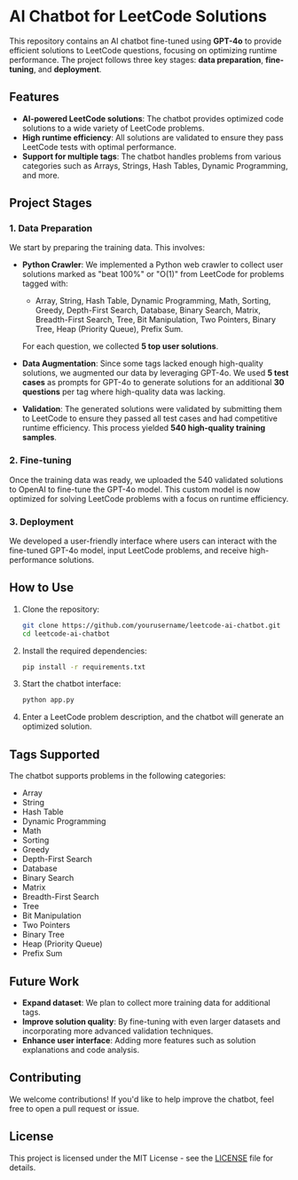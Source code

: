 # AI Chatbot for LeetCode Solutions

This repository contains an AI chatbot fine-tuned using **GPT-4o** to provide efficient solutions to LeetCode questions, focusing on optimizing runtime performance. The project follows three key stages: **data preparation**, **fine-tuning**, and **deployment**.

## Features
- **AI-powered LeetCode solutions**: The chatbot provides optimized code solutions to a wide variety of LeetCode problems.
- **High runtime efficiency**: All solutions are validated to ensure they pass LeetCode tests with optimal performance.
- **Support for multiple tags**: The chatbot handles problems from various categories such as Arrays, Strings, Hash Tables, Dynamic Programming, and more.

## Project Stages

### 1. Data Preparation
We start by preparing the training data. This involves:
- **Python Crawler**: We implemented a Python web crawler to collect user solutions marked as "beat 100%" or "O(1)" from LeetCode for problems tagged with:
  - Array, String, Hash Table, Dynamic Programming, Math, Sorting, Greedy, Depth-First Search, Database, Binary Search, Matrix, Breadth-First Search, Tree, Bit Manipulation, Two Pointers, Binary Tree, Heap (Priority Queue), Prefix Sum.
  
  For each question, we collected **5 top user solutions**.

- **Data Augmentation**: Since some tags lacked enough high-quality solutions, we augmented our data by leveraging GPT-4o. We used **5 test cases** as prompts for GPT-4o to generate solutions for an additional **30 questions** per tag where high-quality data was lacking.

- **Validation**: The generated solutions were validated by submitting them to LeetCode to ensure they passed all test cases and had competitive runtime efficiency. This process yielded **540 high-quality training samples**.

### 2. Fine-tuning
Once the training data was ready, we uploaded the 540 validated solutions to OpenAI to fine-tune the GPT-4o model. This custom model is now optimized for solving LeetCode problems with a focus on runtime efficiency.

### 3. Deployment
We developed a user-friendly interface where users can interact with the fine-tuned GPT-4o model, input LeetCode problems, and receive high-performance solutions.

## How to Use
1. Clone the repository:
    ```bash
    git clone https://github.com/yourusername/leetcode-ai-chatbot.git
    cd leetcode-ai-chatbot
    ```

2. Install the required dependencies:
    ```bash
    pip install -r requirements.txt
    ```

3. Start the chatbot interface:
    ```bash
    python app.py
    ```

4. Enter a LeetCode problem description, and the chatbot will generate an optimized solution.

## Tags Supported
The chatbot supports problems in the following categories:
- Array
- String
- Hash Table
- Dynamic Programming
- Math
- Sorting
- Greedy
- Depth-First Search
- Database
- Binary Search
- Matrix
- Breadth-First Search
- Tree
- Bit Manipulation
- Two Pointers
- Binary Tree
- Heap (Priority Queue)
- Prefix Sum

## Future Work
- **Expand dataset**: We plan to collect more training data for additional tags.
- **Improve solution quality**: By fine-tuning with even larger datasets and incorporating more advanced validation techniques.
- **Enhance user interface**: Adding more features such as solution explanations and code analysis.

## Contributing
We welcome contributions! If you'd like to help improve the chatbot, feel free to open a pull request or issue.

## License
This project is licensed under the MIT License - see the [LICENSE](LICENSE) file for details.
